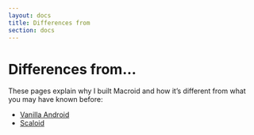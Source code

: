 ```yaml
---
layout: docs
title: Differences from
section: docs
---
```


# Differences from...

These pages explain why I built Macroid and how it’s different from what you may have known before:

* [Vanilla Android](differences/Vanilla.html)
* [Scaloid](differences/Scaloid.html)